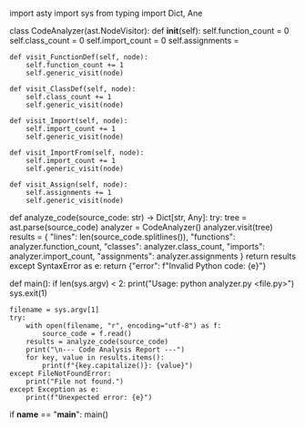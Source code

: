 import asty
import sys
from typing import Dict, Ane

class CodeAnalyzer(ast.NodeVisitor):
    def __init__(self):
        self.function_count = 0
        self.class_count = 0
        self.import_count = 0
        self.assignments = 

    def visit_FunctionDef(self, node):
        self.function_count += 1
        self.generic_visit(node)

    def visit_ClassDef(self, node):
        self.class_count += 1
        self.generic_visit(node)

    def visit_Import(self, node):
        self.import_count += 1
        self.generic_visit(node)

    def visit_ImportFrom(self, node):
        self.import_count += 1
        self.generic_visit(node)

    def visit_Assign(self, node):
        self.assignments += 1
        self.generic_visit(node)


def analyze_code(source_code: str) -> Dict[str, Any]:
    try:
        tree = ast.parse(source_code)
        analyzer = CodeAnalyzer()
        analyzer.visit(tree)
        results = {
            "lines": len(source_code.splitlines()),
            "functions": analyzer.function_count,
            "classes": analyzer.class_count,
            "imports": analyzer.import_count,
            "assignments": analyzer.assignments
        }
        return results
    except SyntaxError as e:
        return {"error": f"Invalid Python code: {e}"}


def main():
    if len(sys.argv) < 2:
        print("Usage: python analyzer.py <file.py>")
        sys.exit(1)

    filename = sys.argv[1]
    try:
        with open(filename, "r", encoding="utf-8") as f:
            source_code = f.read()
        results = analyze_code(source_code)
        print("\n--- Code Analysis Report ---")
        for key, value in results.items():
            print(f"{key.capitalize()}: {value}")
    except FileNotFoundError:
        print("File not found.")
    except Exception as e:
        print(f"Unexpected error: {e}")


if __name__ == "__main__":
    main()
